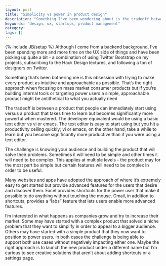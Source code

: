 ```yaml
---
layout: post
title: "Simplicity vs power in product design"
description: "Something I've been wondering about is the tradeoff between simplicity and power in product design. Is it possible to achieve both? What are some examples where it's been achieved?"
keywords: "design, ux, startups, product management"
category:
tags: []
---
```

{% include JB/setup %}
Although I come from a backend background, I’ve been spending more and more time on the UX side of things and have been picking up quite a bit - a combination of using Twitter Bootstrap on my projects, subscribing to the Hack Design lectures, and following a ton of designers on Twitter.

Something that’s been bothering me is this obsession with trying to make every product as intuitive and approachable as possible. That’s the right approach when focusing on mass market consumer products but if you’re building internal tools or targeting power users a simple, approachable product might be antithetical to what you actually need.

The tradeoff is between a product that people can immediately start using versus a product that takes time to learn but becomes significantly more powerful when mastered. The developer equivalent would be using a basic text editor vs vi or emacs. The text editor is easy to start using but you hit a productivity ceiling quickly; vi or emacs, on the other hand, take a while to learn but you become significantly more productive than if you were using a text editor.

The challenge is knowing your audience and building the product that will solve their problems. Sometimes it will need to be simple and other times it will need to be complex. This applies at multiple levels - the product may for the most part be simple but certain features will need to be complex in order to be useful.

Many websites and apps have adopted the approach of where it’s extremely easy to get started but provide advanced features for the users that desire and discover them. Excel provides shortcuts for the power user that make it possible to do anything without touching the mouse. Gmail, in addition to shortcuts, provides a “labs” feature that lets users enable more advanced features.

I’m interested in what happens as companies grow and try to increase their market. Some may have started with a complex product that solved a niche problem that they want to simplify in order to appeal to a bigger audience. Others may have started with a simple product that they now want to position to power users. In both cases the challenge is being able to support both use cases without negatively impacting either one. Maybe the right approach is to launch the new product under a different name but I’m curious to see creative solutions that aren’t about adding shortcuts or a settings page.